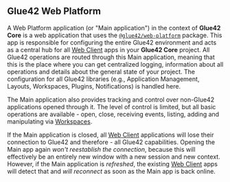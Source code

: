 ## Glue42 Web Platform

A Web Platform application (or "Main application") in the context of **Glue42 Core** is a web application that uses the [`@glue42/web-platform`](https://www.npmjs.com/package/@glue42/web-platform) package. This app is responsible for configuring the entire Glue42 environment and acts as a central hub for all [Web Client](https://core-docs.glue42.com/core-concept/web-client/overview/index.html) apps in your **Glue42 Core** project. All Glue42 operations are routed through this Main application, meaning that this is the place where you can get centralized logging, information about all operations and details about the general state of your project. The configuration for all Glue42 libraries (e.g., Application Management, Layouts, Workspaces, Plugins, Notifications) is handled here.

The Main application also provides tracking and control over non-Glue42 applications opened through it. The level of control is limited, but all basic operations are available - open, close, receiving events, listing, adding and manipulating via [Workspaces](https://core-docs.glue42.com/capabilities/windows/workspaces/overview/index.html).

If the Main application is closed, all [Web Client](https://core-docs.glue42.com/core-concept/web-client/overview/index.html) applications will lose their connection to Glue42 and therefore - all Glue42 capabilities. Opening the Main app again *won't reestablish the connection*, because this will effectively be an entirely new window with a new session and new context. However, if the Main application is *refreshed*, the existing [Web Client](https://core-docs.glue42.com/core-concept/web-client/overview/index.html) apps will detect that and *will reconnect* as soon as the Main app is back online.